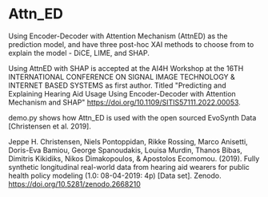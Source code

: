 # Attn_ED

Using Encoder-Decoder with Attention Mechanism (AttnED) as the prediction model, and have three post-hoc XAI methods to choose from to explain the model - DiCE, LIME, and SHAP. 

Using AttnED with SHAP is accepted at the AI4H Workshop at the 16TH INTERNATIONAL CONFERENCE ON SIGNAL IMAGE TECHNOLOGY & INTERNET BASED SYSTEMS as first author. Titled "Predicting and Explaining Hearing Aid Usage Using Encoder-Decoder with Attention Mechanism and SHAP" https://doi.org/10.1109/SITIS57111.2022.00053. 

demo.py shows how Attn_ED is used with the open sourced EvoSynth Data [Christensen et al. 2019].

Jeppe H. Christensen, Niels Pontoppidan, Rikke Rossing, Marco Anisetti, Doris-Eva Bamiou, George Spanoudakis, Louisa Murdin, Thanos Bibas, Dimitris Kikidiks, Nikos Dimakopoulos, & Apostolos Ecomomou. (2019). Fully synthetic longitudinal real-world data from hearing aid wearers for public health policy modeling (1.0: 08-04-2019: 4p) [Data set]. Zenodo. https://doi.org/10.5281/zenodo.2668210
